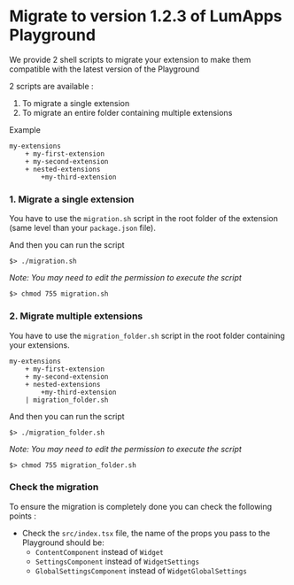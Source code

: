 # Migrate to version 1.2.3 of LumApps Playground

We provide 2 shell scripts to migrate your extension to make them compatible with the latest version of the Playground

2 scripts are available :
1. To migrate a single extension
2. To migrate an entire folder containing multiple extensions
   
Example
```
my-extensions
    + my-first-extension
    + my-second-extension
    + nested-extensions
        +my-third-extension

```

### 1. Migrate a single extension
You have to use the `migration.sh` script in the root folder of the extension (same level than your `package.json` file).

And then you can run the script
```shell
$> ./migration.sh
```

_Note: You may need to edit the permission to execute the script_
```shell
$> chmod 755 migration.sh
```

### 2. Migrate multiple extensions
You have to use the `migration_folder.sh` script in the root folder containing your extensions.

```
my-extensions
    + my-first-extension
    + my-second-extension
    + nested-extensions
        +my-third-extension
    | migration_folder.sh

```

And then you can run the script
```shell
$> ./migration_folder.sh
```

_Note: You may need to edit the permission to execute the script_
```shell
$> chmod 755 migration_folder.sh
```

### Check the migration

To ensure the migration is completely done you can check the following points :

 - Check the `src/index.tsx` file, the name of the props you pass to the Playground should be:
   - `ContentComponent` instead of `Widget`
   - `SettingsComponent` instead of `WidgetSettings`
   - `GlobalSettingsComponent` instead of `WidgetGlobalSettings`